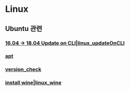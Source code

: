 # Linux

## Ubuntu 관련

### [16.04 -&gt; 18.04 Update on CLI\|linux\_updateOnCLI](https://github.com/determined6730/ttt/tree/7d354af7b5807845b13ceb1da5d7c9301b74692b/16.04--%3E-18.04-update-on-cli%7Clinux_updateoncli.html)

### [apt](https://github.com/determined6730/ttt/tree/7d354af7b5807845b13ceb1da5d7c9301b74692b/apt.html)

### [version\_check](https://github.com/determined6730/ttt/tree/7d354af7b5807845b13ceb1da5d7c9301b74692b/version_check.html)

### [install wine\|linux\_wine](https://github.com/determined6730/ttt/tree/7d354af7b5807845b13ceb1da5d7c9301b74692b/install-wine%7Clinux_wine.html)


